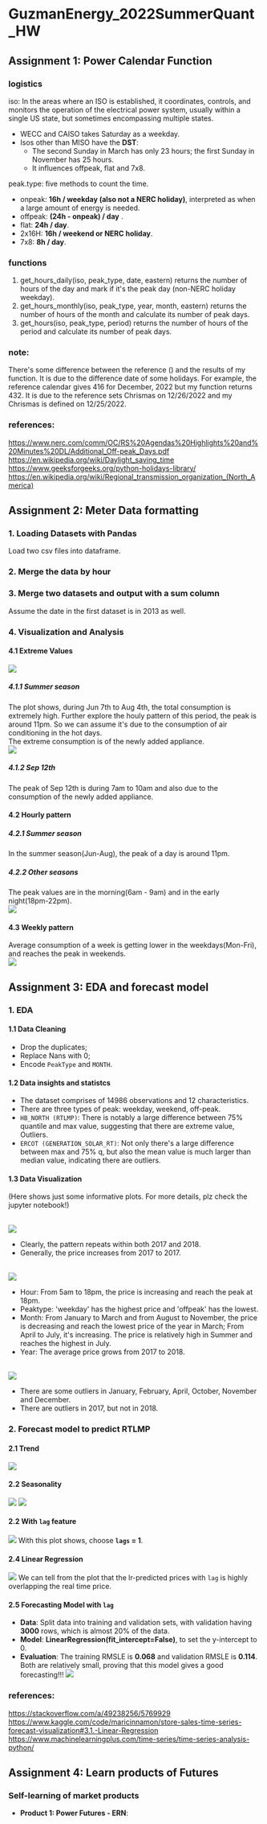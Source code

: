 # GuzmanEnergy_2022SummerQuant_HW

## Assignment 1: Power Calendar Function

### logistics
iso: In the areas where an ISO is established, it coordinates, controls, and monitors the operation of the electrical power system, usually within a single US state, but sometimes encompassing multiple states.
* WECC and CAISO takes Saturday as a weekday.
* Isos other than MISO have the **DST**: 
  * The second Sunday in March has only 23 hours; the first Sunday in November has 25 hours.
  * It influences offpeak, flat and 7x8.
         
peak.type: five methods to count the time.         
* onpeak: **16h / weekday (also not a NERC holiday)**, interpreted as when a large amount of energy is needed.        
* offpeak: **(24h - onpeak) / day** .       
* flat: **24h / day**.
* 2x16H: **16h / weekend or NERC holiday**.
* 7x8: **8h / day**.

### functions
1. get_hours_daily(iso, peak_type, date, eastern)
returns the number of hours of the day and mark if it's the peak day (non-NERC holiday weekday).
2. get_hours_monthly(iso, peak_type, year, month, eastern)
returns the number of hours of the month and calculate its number of peak days.
3. get_hours(iso, peak_type, period)
returns the number of hours of the period and calculate its number of peak days.
  
### note:   
There's some difference between the reference () and the results of my function. It is due to the difference date of some holidays.
For example, the reference calendar gives 416 for December, 2022 but my function returns 432. It is due to the reference sets Chrismas on 12/26/2022 and my Chrismas is defined on 12/25/2022.

### references:
https://www.nerc.com/comm/OC/RS%20Agendas%20Highlights%20and%20Minutes%20DL/Additional_Off-peak_Days.pdf
https://en.wikipedia.org/wiki/Daylight_saving_time
https://www.geeksforgeeks.org/python-holidays-library/
https://en.wikipedia.org/wiki/Regional_transmission_organization_(North_America)



## Assignment 2: Meter Data formatting

### 1. Loading Datasets with Pandas
Load two csv files into dataframe.

### 2. Merge the data by hour

### 3. Merge two datasets and output with a sum column
Assume the date in the first dataset is in 2013 as well.

### 4. Visualization and Analysis

#### 4.1 Extreme Values
![](/output/Daily%20Consumptions.png)

##### 4.1.1 Summer season
The plot shows, during Jun 7th to Aug 4th, the total consumption is extremely high. Further explore the houly pattern of this period, the peak is around 11pm. So we can assume it's due to the consumption of air conditioning in the hot days.    
The extreme consumption is of the newly added appliance.         
![](/output/Average%20consumptions%20of%20each%20hour%20in%20summer.png)

##### 4.1.2 Sep 12th
The peak of Sep 12th is during 7am to 10am and also due to the consumption of the newly added appliance.

#### 4.2 Hourly pattern
##### 4.2.1 Summer season
In the summer season(Jun-Aug), the peak of a day is around 11pm.
##### 4.2.2 Other seasons
The peak values are in the morning(6am - 9am) and in the early night(18pm-22pm).            
![](/output/Average%20consumptions%20of%20each%20hour%20in%20other%20seasons.png)

#### 4.3 Weekly pattern
Average consumption of a week is getting lower in the weekdays(Mon-Fri), and reaches the peak in weekends.          
![](/output/Average%20consumptions%20of%20each%20weekday.png)


## Assignment 3: EDA and forecast model

### 1. EDA

#### 1.1 Data Cleaning
* Drop the duplicates;
* Replace Nans with 0;
* Encode `PeakType` and `MONTH`.

#### 1.2 Data insights and statistcs
* The dataset comprises of 14986 observations and 12 characteristics.
* There are three types of peak: weekday, weekend, off-peak.
* `HB_NORTH (RTLMP)`: There is notably a large difference between 75% quantile and max value, suggesting that there are extreme value, Outliers.
* `ERCOT (GENERATION_SOLAR_RT)`: Not only there's a large difference between max and 75% q, but also the mean value is much larger than median value, indicating there are outliers.

#### 1.3 Data Visualization
(Here shows just some informative plots. For more details, plz check the jupyter notebook!)
<br/><br/>

![](/output/Monthly%20trend%20of%20rt%20price%20in%202017%20and%202018.png)
* Clearly, the pattern repeats within both 2017 and 2018.
* Generally, the price increases from 2017 to 2017.
<br/><br/>

![](/output/Trend%20in%20different%20time%20frames.png)
* Hour: From 5am to 18pm, the price is increasing and reach the peak at 18pm.
* Peaktype: 'weekday' has the highest price and 'offpeak' has the lowest.
* Month: From January to March and from August to November, the price is decreasing and reach the lowest price of the year in March; From April to July, it's increasing. The price is relatively high in Summer and reaches the highest in July.
* Year: The average price grows from 2017 to 2018.
<br/><br/>

![](/output/Monthly%20and%20Yearly%20outliers.png)
* There are some outliers in January, February, April, October, November and December.
* There are outliers in 2017, but not in 2018.

### 2. Forecast model to predict RTLMP

#### 2.1 Trend
![](/output/365-Day%20Moving%20Average%20of%20Prices.png)

#### 2.2 Seasonality
![](/output/Seasonality.png)
![](/output/Frequency%20Components.png)

#### 2.2 With `lag` feature
![](/output/lags%20plot.png)
With this plot shows, choose **`lags` = 1**.

#### 2.4 Linear Regression
![](/output/Rt%20and%20Predicted%20Prices%20with%20lr%20and%20lags.png)
We can tell from the plot that the lr-predicted prices with `lag` is highly overlapping the real time price.

#### 2.5 Forecasting Model with `lag`
* **Data**: Split data into training and validation sets, with validation having **3000** rows, which is almost 20% of the data.
* **Model**: **LinearRegression(fit_intercept=False)**, to set the y-intercept to 0.
* **Evaluation**: The training RMSLE is **0.068** and validation RMSLE is **0.114**. Both are relatively small, proving that this model gives a good forecasting!!!
![](/output/Forecast.png)

### references:
https://stackoverflow.com/a/49238256/5769929
https://www.kaggle.com/code/maricinnamon/store-sales-time-series-forecast-visualization#3.1.-Linear-Regression
https://www.machinelearningplus.com/time-series/time-series-analysis-python/


## Assignment 4: Learn products of Futures

### Self-learning of market products

* **Product 1: Power Futures - ERN**:
